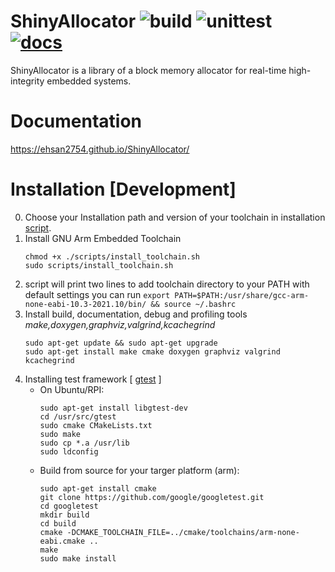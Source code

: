 # ShinyAllocator ![build](https://github.com/Ehsan2754/ShinyAllocator/actions/workflows/build.yml/badge.svg)  ![unittest](https://github.com/Ehsan2754/ShinyAllocator/actions/workflows/unittest.yml/badge.svg) [![docs](https://github.com/Ehsan2754/ShinyAllocator/actions/workflows/docs.yml/badge.svg)](https://ehsan2754.github.io/ShinyAllocator/)
ShinyAllocator is  a library of a block memory allocator for real-time high-integrity embedded systems. 

# Documentation
https://ehsan2754.github.io/ShinyAllocator/

# Installation [Development]
 0. Choose your Installation path and version of your toolchain in installation [script](./scripts/install_toolchain.sh).
 1. Install GNU Arm Embedded Toolchain
       ```
       chmod +x ./scripts/install_toolchain.sh
       sudo scripts/install_toolchain.sh

       ```
 2. script will print two lines to add toolchain directory to your PATH with default settings you can run
     ```export PATH=$PATH:/usr/share/gcc-arm-none-eabi-10.3-2021.10/bin/ && source ~/.bashrc```
 3. Install build, documentation, debug and profiling tools *make,doxygen,graphviz,valgrind,kcachegrind*
       ```
       sudo apt-get update && sudo apt-get upgrade
       sudo apt-get install make cmake doxygen graphviz valgrind kcachegrind
       ```
1. Installing test framework [ [gtest](https://github.com/google/googletest.git) ]
   * On Ubuntu/RPI:
      ```
      sudo apt-get install libgtest-dev
      cd /usr/src/gtest
      sudo cmake CMakeLists.txt
      sudo make
      sudo cp *.a /usr/lib
      sudo ldconfig
      ```
   * Build from source for your targer platform (arm):
      ```
      sudo apt-get install cmake
      git clone https://github.com/google/googletest.git
      cd googletest
      mkdir build
      cd build
      cmake -DCMAKE_TOOLCHAIN_FILE=../cmake/toolchains/arm-none-eabi.cmake ..
      make
      sudo make install
      ```
